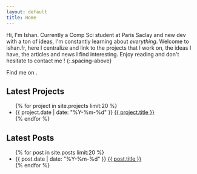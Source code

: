 ```yaml
---
layout: default
title: Home
---
```



Hi, I'm Ishan. Currently a Comp Sci student at Paris Saclay and new dev with a ton of ideas, I'm constantly
learning about <i>everything</i>.
Welcome to ishan.fr, here I centralize and link to the projects that I work on, the ideas I have,
the articles and news I find interesting. Enjoy reading and don't
hesitate to contact me ! 
{:.spacing-above}

Find me on  .

## Latest Projects

<ul class="post-list">
{% for project in site.projects limit:20 %}
  <li class="post-item">
    <span class="meta">{{ project.date | date: "%Y-%m-%d" }}</span>
    <a href="{{ project.url }}">{{ project.title }}</a>
  </li>
{% endfor %}
</ul>

## Latest Posts

<ul class="post-list">
{% for post in site.posts limit:20 %}
  <li class="post-item">
    <span class="meta">{{ post.date | date: "%Y-%m-%d" }}</span>
    <a href="{{ post.url }}">{{ post.title }}</a>
  </li>
{% endfor %}
</ul>

